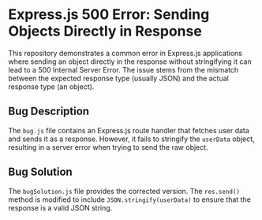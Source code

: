 # Express.js 500 Error: Sending Objects Directly in Response

This repository demonstrates a common error in Express.js applications where sending an object directly in the response without stringifying it can lead to a 500 Internal Server Error. The issue stems from the mismatch between the expected response type (usually JSON) and the actual response type (an object).

## Bug Description
The `bug.js` file contains an Express.js route handler that fetches user data and sends it as a response. However, it fails to stringify the `userData` object, resulting in a server error when trying to send the raw object.

## Bug Solution
The `bugSolution.js` file provides the corrected version.  The `res.send()` method is modified to include `JSON.stringify(userData)` to ensure that the response is a valid JSON string.